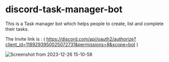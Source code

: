 # discord-task-manager-bot
This is a Task manager bot which helps people to create, list and complete their tasks.

The Invite link is : (  https://discord.com/api/oauth2/authorize?client_id=1189293950025072731&permissions=8&scope=bot  )

![Screenshot from 2023-12-26 15-10-58](https://github.com/MatinMollapur01/discord-task-manager-bot/assets/127895108/1ae4fa95-5b4d-4d69-b8bc-088f17d2a42d)
